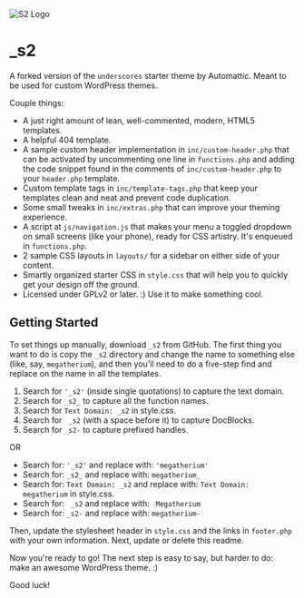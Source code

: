 ![S2 Logo](https://raw.githubusercontent.com/S2web/_s2/master/img/s2-logo.png "S2 Logo")

_s2
===

A forked version of the `underscores` starter theme by Automattic. Meant to be used for custom WordPress themes.

Couple things:

* A just right amount of lean, well-commented, modern, HTML5 templates.
* A helpful 404 template.
* A sample custom header implementation in `inc/custom-header.php` that can be activated by uncommenting one line in `functions.php` and adding the code snippet found in the comments of `inc/custom-header.php` to your `header.php` template.
* Custom template tags in `inc/template-tags.php` that keep your templates clean and neat and prevent code duplication.
* Some small tweaks in `inc/extras.php` that can improve your theming experience.
* A script at `js/navigation.js` that makes your menu a toggled dropdown on small screens (like your phone), ready for CSS artistry. It's enqueued in `functions.php`.
* 2 sample CSS layouts in `layouts/` for a sidebar on either side of your content.
* Smartly organized starter CSS in `style.css` that will help you to quickly get your design off the ground.
* Licensed under GPLv2 or later. :) Use it to make something cool.

Getting Started
---------------

To set things up manually, download `_s2` from GitHub. The first thing you want to do is copy the `_s2` directory and change the name to something else (like, say, `megatherium`), and then you'll need to do a five-step find and replace on the name in all the templates.

1. Search for `'_s2'` (inside single quotations) to capture the text domain.
2. Search for `_s2_` to capture all the function names.
3. Search for `Text Domain: _s2` in style.css.
4. Search for <code>&nbsp;_s2</code> (with a space before it) to capture DocBlocks.
5. Search for `_s2-` to capture prefixed handles.

OR

* Search for: `'_s2'` and replace with: `'megatherium'`
* Search for: `_s2_` and replace with: `megatherium_`
* Search for: `Text Domain: _s2` and replace with: `Text Domain: megatherium` in style.css.
* Search for: <code>&nbsp;_s2</code> and replace with: <code>&nbsp;Megatherium</code>
* Search for: `_s2-` and replace with: `megatherium-`

Then, update the stylesheet header in `style.css` and the links in `footer.php` with your own information. Next, update or delete this readme.

Now you're ready to go! The next step is easy to say, but harder to do: make an awesome WordPress theme. :)

Good luck!
